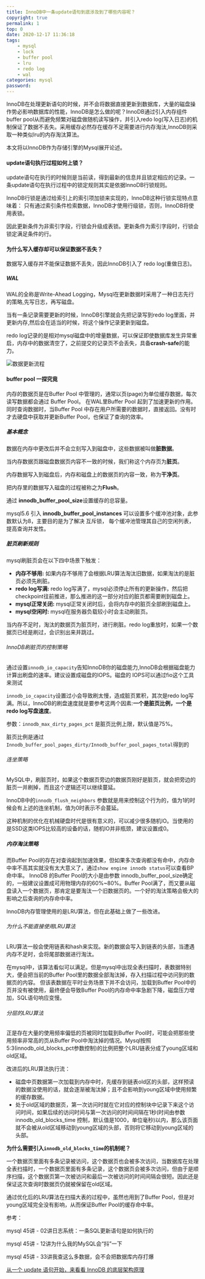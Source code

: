 ```yaml
---
title: InnoDB中一条update语句到底涉及到了哪些内容呢？ 
copyright: true
permalink: 1
top: 0
date: 2020-12-17 11:36:18
tags:
    - mysql
    - lock
    - buffer pool
    - lru
    - redo log
    - wal
categories: mysql
password:
---
```


InnoDB在处理更新语句的时候，并不会将数据直接更新到数据库，大量的磁盘操作势必影响数据库的性能，InnoDB是怎么做的呢？InnoDB通过引入内存组件buffer pool从而避免频繁对磁盘做随机读写操作，并引入redo log(写入日志)的机制保证了数据不丢失。采用缓存必然存在缓存不足需要进行内存淘汰,InnoDB则采取一种类似lru的内存淘汰算法。
<!--more-->

本文将以InnoDB作为存储引擎的Mysql展开论述。

#### update语句执行过程如何上锁？

update语句在执行的时候则是当前读，得到最新的信息并且锁定相应的记录。一条update语句在执行过程中的锁定规则其实是依据InnoDB行锁规则。

InnoDB行锁是通过给索引上的索引项加锁来实现的，InnoDB这种行锁实现特点意味着：
只有通过索引条件检索数据，InnoDB才使用行级锁，否则，InnoDB将使用表锁。

因此更新条件为非索引字段，行锁会升级成表锁。更新条件为索引字段时，行锁会锁定满足条件的行。

#### 为什么写入缓存却可以保证数据不丢失？

数据写入缓存并不能保证数据不丢失，因此InnoDB引入了 redo log(重做日志)。

##### WAL

WAL的全称是Write-Ahead Logging，Mysql在更新数据时采用了一种日志先行的策略,先写日志，再写磁盘。

当有一条记录需要更新的时候，InnoDB引擎就会先把记录写到redo log里面，并更新内存,然后会在适当的时候，将这个操作记录更新到磁盘。

redo log记录的是相对mysql磁盘中的增量数据，可以保证即使数据库发生异常重启，内存中的数据清空了，之前提交的记录页不会丢失，具备**crash-safe**的能力。


![数据更新流程](/images/mysql-update/1.png)

#### buffer pool 一探究竟

内存的数据页是在Buffer Pool 中管理的，通常以页(page)为单位缓存数据，每次读写数据都会通过 Buffer Pool。
在WAL里Buffer Pool 起到了加速更新的作用。同时查询数据时，当Buffer Pool 中存在用户所需要的数据时，直接返回。没有时才去硬盘中获取并更新Buffer Pool，也保证了查询的效率。

##### 基本概念

数据在内存中更改后并不会立刻写入到磁盘中，这些数据被叫做**脏数据**。

当内存数据页跟磁盘数据页内容不一致的时候，我们称这个内存页为**脏页**。

内存数据写入到磁盘后，内存和磁盘上的数据页的内容一致，称为**干净页**。

把内存里的数据写入磁盘的过程被称之为**Flush**。

通过 **innodb_buffer_pool_size**设置缓存的总容量。

mysql5.6 引入 **innodb_buffer_pool_instances** 可以设置多个缓冲池对象，此参数默认为8，主要目的是为了解决 互斥锁， 每个缓冲池管理其自己的空闲列表，提高查询并发性。 

##### 脏页刷新规则

mysql刷脏页会在以下四中场景下触发：

- **内存不够用:** 如果内存不够用了会根据LRU算法淘汰旧数据，如果淘汰的是脏页必须先刷脏。
- **redo log写满:** redo log写满了，mysql必须停止所有的更新操作，然后把checkpoint往前推进，那么推进的这一部分对应的脏页都需要刷到磁盘上。
- **mysql正常关闭:** mysql正常关闭时后，会将内存中的脏页全部刷到磁盘上。
- **mysql空闲时:** mysql在服务器负载较小时会主动刷脏页。

当内存不足时，淘汰的数据页为脏页时，进行刷脏。redo log重放时，如果一个数据页已经是刷过，会识别出来并跳过。

###### InnoDB刷脏页的控制策略

通过设置`innodb_io_capacity`告知InnoDB你的磁盘能力,InnoDB会根据磁盘能力计算出刷盘的速率。建议设置成磁盘的IOPS。磁盘的 IOPS可以通过fio这个工具来测试

`innodb_io_capacity`设置过小会导致刷太慢，造成脏页累积，其次是redo log写满。所以，InnoDB的刷盘速度就是要参考这两个因素:**一个是脏页比例，一个是redo log写盘速度**。

参数：`innodb_max_dirty_pages_pct` 是脏页比例上限，默认值是75%。

脏页比例是通过`Innodb_buffer_pool_pages_dirty/Innodb_buffer_pool_pages_total`得到的


###### 连坐策略

MySQL中，刷脏页时，如果这个数据页旁边的数据页刚好是脏页，就会把旁边的脏页一并刷掉，而且这个逻辑还可以继续蔓延。

InnoDB中的`innodb_flush_neighbors` 参数就是用来控制这个行为的，值为1的时候会有上述的连坐机制，值为0时表示不会蔓延。

这种机制的优化在机械硬盘时代是很有意义的，可以减少很多随机IO。当使用的是SSD这类IOPS比较高的设备的话，随机IO并非瓶颈，建议设置成0。

##### 内存淘汰策略

而Buffer Pool的存在对查询起到加速效果，但如果多次查询都没有命中，内存命中率不高其实就没有太大意义了，通过`show engine innodb status`可以查看BP命中率。
InnoDB 的Buffer Pool的大小是由参数 innodb_buffer_pool_size确定的，一般建议设置成可用物理内存的60%~80%。Buffer Pool满了，而又要从磁盘读入一个数据页，那肯定是要淘汰一个旧数据页的。一个好的淘汰策略会极大的影响之后查询的内存命中率。

InnoDB内存管理使用的是LRU算法，但在此基础上做了一些改进。

###### 为什么不能直接使用LRU算法

LRU算法一般会使用链表和hash来实现。新的数据会写入到链表的头部，当遭遇内存不足时，会将尾部数据进行淘汰。

在mysql中，该算法看似可以满足。但是mysql中出现全表扫描时，表数据特别大，便会把当前的Buffer Pool里的数据全部淘汰掉，存入扫描过程中访问到的数据页的内容。
但该表数据在平时业务场景下并不会访问，加载到Buffer Pool中的页并没有被使用，最终便会导致Buffer Pool的内存命中率急剧下降，磁盘压力增加，SQL语句响应变慢。

###### 分层的LRU算法

正是存在大量的使用频率偏低的页被同时加载到Buffer Pool时，可能会把那些使用频率非常高的页从Buffer Pool中淘汰掉的情况。Mysql按照5:3(innodb_old_blocks_pct参数控制)的比例把整个LRU链表分成了young区域和old区域。

改进后的LRU算法执行流：

- 磁盘中页数据第一次加载到内存中时，先缓存到链表old区的头部，这样预读的数据没使用的话，就会逐渐被淘汰掉；且不会影响到young区域中使用频繁的缓存数据。
- 处于old区域的数据页，第一次访问时就在它对应的控制块中记录下来这个访问时间，如果后续的访问时间与第一次访问的时间间隔在1秒(时间由参数 innodb_old_blocks_time 控制，默认值是1000，单位毫秒)以内，那么该页面就不会被从old区域移动到young区域的头部，否则将它移动到young区域的头部。

**为什么需要引入`innodb_old_blocks_time`的机制呢？**

一个数据页里面有多条记录被访问，这个数据页也会被多次访问，当数据库在处理全表扫描时，一个数据页里面有多条记录，这个数据页会被多次访问，但由于是顺序扫描，这个数据页第一次被访问和最后一次被访问的时间间隔会很短。因此还是保证这次查询时数据页仍就被保留在old区域。


通过优化后的LRU算法在扫描大表的过程中，虽然也用到了Buffer Pool，但是对young区域完全没有影响，从而保证Buffer Pool的缓存命中率。



参考：

mysql 45讲 - 02讲日志系统：一条SQL更新语句是如何执行的

mysql 45讲 - 12讲为什么我的MySQL会“抖”一下

mysql 45讲 - 33讲我查这么多数据，会不会把数据库内存打爆

[从一个 update 语句开始，来看看 InnoDB 的底层架构原理](https://zhuanlan.zhihu.com/p/163851471)

